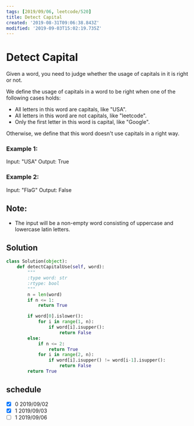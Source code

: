 ```yaml
---
tags: [2019/09/06, leetcode/520]
title: Detect Capital
created: '2019-08-31T09:06:38.843Z'
modified: '2019-09-03T15:02:19.735Z'
---
```


# Detect Capital

Given a word, you need to judge whether the usage of capitals in it is right or not.

We define the usage of capitals in a word to be right when one of the following cases holds:

* All letters in this word are capitals, like "USA".
* All letters in this word are not capitals, like "leetcode".
* Only the first letter in this word is capital, like "Google".

Otherwise, we define that this word doesn't use capitals in a right way.


### Example 1:

Input: "USA"
Output: True


### Example 2:

Input: "FlaG"
Output: False


## Note:

* The input will be a non-empty word consisting of uppercase and lowercase latin letters.


## Solution

```python
class Solution(object):
    def detectCapitalUse(self, word):
        """
        :type word: str
        :rtype: bool
        """
        n = len(word)
        if n <= 1:
            return True

        if word[0].islower():
            for i in range(1, n):
                if word[i].isupper():
                    return False
        else:
            if n <= 2:
                return True
            for i in range(2, n):
                if word[i].isupper() != word[i-1].isupper():
                    return False
        return True

```

## schedule

* [x] 0 2019/09/02
* [x] 1 2019/09/03
* [ ] 1 2019/09/06

